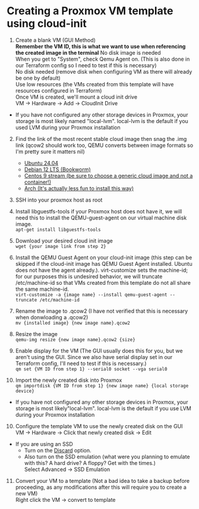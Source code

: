# Creating a Proxmox VM template using cloud-init

1) Create a blank VM (GUI Method)  
**Remember the VM ID, this is what we want to use when referencing the created image in the terminal**
No disk image is needed  
When you get to "System", check Qemu Agent on. (This is also done in our Terraform config so I need to test if this is necessary)  
No disk needed (remove disk when configuring VM as there will already be one by default)  
Use low resources (the VMs created from this template will have resources configured in Terraform)  
Once VM is created, we'll mount a cloud init drive  
VM -> Hardware -> Add -> CloudInit Drive   
- If you have not configured any other storage devices in Proxmox, your storage is most likely named "local-lvm". local-lvm is the default if you used LVM during your Proxmox installation

2) Find the link of the most recent stable cloud image then snag the .img link (qcow2 should work too, QEMU converts between image formats so I'm pretty sure it matters nil)  
    - [Ubuntu 24.04](https://cloud-images.ubuntu.com/minimal/releases/noble/release/)
    - [Debian 12 LTS (Bookworm)](https://cloud.debian.org/images/cloud/bookworm/latest/)
    - [Centos 9 stream (be sure to choose a generic cloud image and not a container!)](https://cloud.centos.org/centos/9-stream/s390x/images/)
    - [Arch (It's actually less fun to install this way)](https://gitlab.archlinux.org/archlinux/arch-boxes/-/packages/)

3) SSH into your proxmox host as root

4) Install libguestfs-tools if your Proxmox host does not have it, we will need this to install the QEMU-guest-agent on our virtual machine disk image.  
`apt-get install libguestfs-tools`

4) Download your desired cloud init image  
`wget {your image link from step 2}`

5) Install the QEMU Guest Agent on your cloud-init image (this step can be skipped if the cloud-init image has QEMU Guest Agent installed. Ubuntu does not have the agent already.). virt-customize sets the machine-id; for our purposes this is undesired behavior, we will truncate /etc/machine-id so that VMs created from this template do not all share the same machine-id.  
`virt-customize -a {image name} --install qemu-guest-agent --truncate /etc/machine-id`

6) Rename the image to .qcow2 (I have not verified that this is necessary when donwloading a .qcow2)  
`mv {installed image} {new image name}.qcow2`

7) Resize the image  
`qemu-img resize {new image name}.qcow2 {size}`

8) Enable display for the VM (The GUI usually does this for you, but we aren't using the GUI. Since we also have serial display set in our Terraform config, I'll need to test if this is necessary.)  
`qm set {VM ID from step 1} --serial0 socket --vga serial0`

9) Import the newly created disk into Proxmox  
`qm importdisk {VM ID from step 1} {new image name} {local storage device}`  
- If you have not configured any other storage devices in Proxmox, your storage is most likely"local-lvm". local-lvm is the default if you use LVM during your Proxmox installation

10) Configure the template VM to use the newly created disk on the GUI  
VM -> Hardware -> Click that newly created disk -> Edit  
- If you are using an SSD 
    - Turn on the [Discard](https://www.oreilly.com/library/view/mastering-proxmox/9781788397605/03431488-8696-41e3-92e2-a60482b6e4e9.xhtml) option.
    - Also turn on the SSD emulation (what were you planning to emulate with this? A hard drive? A floppy? Get with the times.)  
    Select Advanced -> SSD Emulation

11) Convert your VM to a template (Not a bad idea to take a backup before proceeding, as any modifications after this will require you to create a new VM)  
Right click the VM -> convert to template
